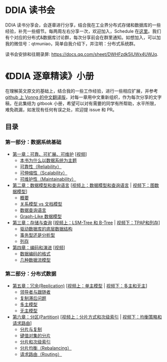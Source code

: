 # DDIA 读书会

DDIA 读书分享会，会逐章进行分享，结合我在工业界分布式存储和数据库的一些经验，补充一些细节。每两周左右分享一次，欢迎加入，Schedule 在[这里](https://docs.qq.com/sheet/DWHFzdk5lUWx4UWJq)。我们有个对应的分布式&数据库讨论群，每次分享前会在群里通知。如想加入，可以加我的微信号：qtmuniao，简单自我介绍下，并注明：分布式系统群。

读书会安排和往期录屏: https://docs.qq.com/sheet/DWHFzdk5lUWx4UWJq.
# 《DDIA 逐章精读》小册

在理解英文原文的基础上，结合我的一些工作经验，进行一些相应扩展，并参考 [github 上 Vonng 的中文翻译版](https://github.com/Vonng/ddia)，对每一章用中文重新组织，作为每次分享的文字稿，在此集结为 gitbook 小册，希望可以对有需要的同学有所帮助，水平所限，难免疏漏，如发现有任何有误之处，欢迎提 issue 和 PR。


## 目录
### 第一部分：数据系统基础

* [第一章：可靠、可扩展、可维护](ch01.md) [[视频](https://www.bilibili.com/video/BV1bY411L7HA)]
    * [本书为什么以数据系统为主题](ch01.md#本书为什么以数据系统为主题)
    * [可靠性（Reliability）](ch01.md#可靠性（Reliability）)
    * [可伸缩性（Scalability）](ch01.md#可伸缩性（Scalability）)
    * [可维护性（Maintainability）](ch01.md#可维护性（Maintainability）)
* [第二章：数据模型和查询语言](ch02.md) [[视频上：数据模型和查询语言](https://www.bilibili.com/video/BV19a411C7UN) | [视频下：图数据模型](https://www.bilibili.com/video/BV1BZ4y1r79M)]
    * [概要](ch02.md#概要)
    * [关系模型 vs 文档模型](ch02.md#关系模型与文档模型)
    * [数据查询语言](ch02.md#数据查询语言)
    * [Graph-Like 数据模型](ch02.md#图模型)
* [第三章：存储与查询](ch03.md) [[视频上：LSM-Tree 和 B-Tree](https://www.bilibili.com/video/BV1mL411P72H/) | [视频下：TPAP和列存](https://www.bilibili.com/video/BV1bL411A7ga)]
    * [驱动数据库的底层数据结构](ch03.md#驱动数据库的底层数据结构)
    * [事务型还是分析型](ch03.md#事务型还是分析型)
    * [列存](ch03.md#列存)
* [第四章：编码和演进](ch04.md) [[视频](https://www.bilibili.com/video/BV1Aa411q7u9)]
    * [数据编码的格式](ch04.md#数据编码的格式)
    * [几种数据流模型](ch04.md#几种数据流模型)

### 第二部分：分布式数据

* [第五章：冗余(Replication)](ch05.md) [[视频上：单主模型](https://www.bilibili.com/video/BV1VR4y1K7eK) | [视频下：多主和无主](https://www.bilibili.com/video/BV1ou4116779)]
    * [领导者与跟随者](ch05.md#领导者与跟随者)
    * [复制滞后问题](ch05.md#复制滞后问题)
    * [多主模型](ch05.md#多主模型)
    * [无主模型](ch05.md#无主模型)
* [第六章：分区(Partition)](ch06.md) [[视频上：分片方式和次级索引](https://www.bilibili.com/video/BV1tY4y157Np) | [视频下：均衡策略和请求路由](https://www.bilibili.com/video/BV1AA4y1f7Hi)]
    * [分片与复制](ch06.md#分片与复制)
    * [键值对集的分片](ch06.md#键值对集的分片)
    * [分片和次级索引](ch06.md#分片和次级索引)
    * [分片均衡（Rebalancing）](ch06.md#分片均衡（rebalancing）)
    * [请求路由（Routing）](ch06.md#请求路由)
